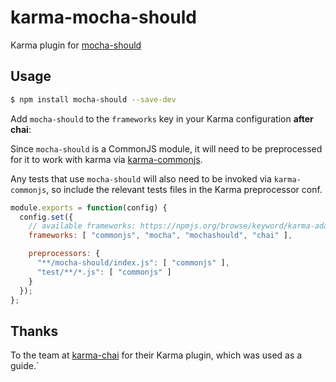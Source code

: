 karma-mocha-should
==================

Karma plugin for [mocha-should](https://github.com/kierans/karma-mocha-should)

## Usage

```bash
$ npm install mocha-should --save-dev
```

Add `mocha-should` to the `frameworks` key in your Karma configuration **after chai**:

Since `mocha-should` is a CommonJS module, it will need to be preprocessed for it to work with karma
via [karma-commonjs](https://github.com/karma-runner/karma-commonjs).

Any tests that use `mocha-should` will also need to be invoked via `karma-commonjs`, so include the relevant tests files
in the Karma preprocessor conf.

```js
module.exports = function(config) {
  config.set({
    // available frameworks: https://npmjs.org/browse/keyword/karma-adapter
    frameworks: [ "commonjs", "mocha", "mochashould", "chai" ],

    preprocessors: {
      "**/mocha-should/index.js": [ "commonjs" ],
      "test/**/*.js": [ "commonjs" ]
    }
  });
};
```

## Thanks

To the team at [karma-chai](https://github.com/xdissent/karma-chai/) for their Karma plugin, which was used as a guide.`
